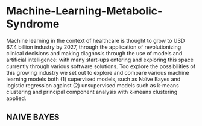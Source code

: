 # Machine-Learning-Metabolic-Syndrome

Machine learning in the context of healthcare is thought to grow to USD 67.4 billion industry by 2027, through the application of revolutionizing clinical decisions and making diagnosis through the use of models and artificial intelligence: with many start-ups entering and exploring this space currently through various software solutions. Too explore the possibilities of this growing industry we set out to explore and compare various machine learning models both (1) supervised models, such as Naïve Bayes and logistic regression against (2) unsupervised models such as k-means clustering and principal component analysis with k-means clustering applied. 

## NAIVE BAYES
